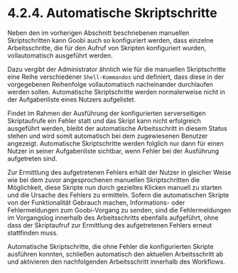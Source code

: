 # 4.2.4. Automatische Skriptschritte

Neben den im vorherigen Abschnitt beschriebenen manuellen Skriptschritten kann Goobi auch so konfiguriert werden, dass einzelne Arbeitsschritte, die für den Aufruf von Skripten konfiguriert wurden, vollautomatisch ausgeführt werden.

Dazu vergibt der Administrator ähnlich wie für die manuellen Skriptschritte eine Reihe verschiedener `Shell-Kommandos` und definiert, dass diese in der vorgegebenen Reihenfolge vollautomatisch nacheinander durchlaufen werden sollen. Automatische Skriptschritte werden normalerweise nicht in der Aufgabenliste eines Nutzers aufgelistet.

Findet im Rahmen der Ausführung der konfigurierten serverseitigen Skriptaufrufe ein Fehler statt und das Skript kann nicht erfolgreich ausgeführt werden, bleibt der automatische Arbeitsschritt in diesem Status stehen und wird somit automatisch bei dem zugewiesenen Benutzer angezeigt. Automatische Skriptschritte werden folglich nur dann für einen Nutzer in seiner Aufgabenliste sichtbar, wenn Fehler bei der Ausführung aufgetreten sind.

Zur Ermittlung des aufgetretenen Fehlers erhält der Nutzer in gleicher Weise wie bei dem zuvor angesprochenen manuellen Skriptschritten die Möglichkeit, diese Skripte nun durch gezieltes Klicken manuell zu starten und die Ursache des Fehlers zu ermitteln. Sofern die automatischen Skripte von der Funktionalität Gebrauch machen, Informations- oder Fehlermeldungen zum Goobi-Vorgang zu senden, sind die Fehlermeldungen im Vorgangslog innerhalb des Arbeitsschritts ebenfalls aufgeführt, ohne dass der Skriptaufruf zur Ermittlung des aufgetretenen Fehlers erneut stattfinden muss.

Automatische Skriptschritte, die ohne Fehler die konfigurierten Skripte ausführen konnten, schließen automatisch den aktuellen Arbeitsschritt ab und aktivieren den nachfolgenden Arbeitsschritt innerhalb des Workflows.

